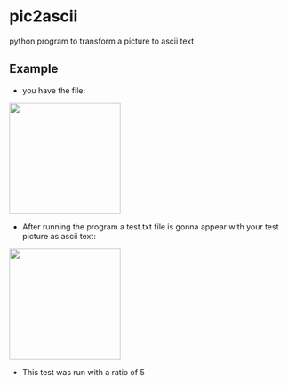 # pic2ascii
python program to transform a picture to ascii text

## Example 

* you have the file:
<img src="https://github.com/Matzedragon/txt2ascii/blob/master/test.jpg" width="200"/>
<ul><li> After running the program a test.txt file is gonna appear with your test picture as ascii text: </li></ul>
<img src="https://i.imgur.com/4QDToGj.png" width="200"/>

* This test was run with a ratio of 5
